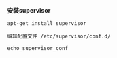 **安装supervisor**

`apt-get install supervisor`

`编辑配置文件 /etc/supervisor/conf.d/`

`echo_supervisor_conf`